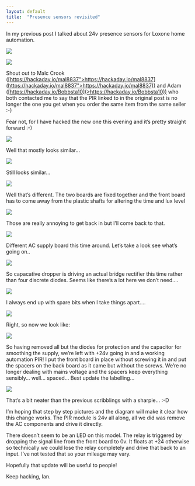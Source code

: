 ```yaml
---
layout: default
title:  "Presence sensors revisited"
---
```

In my previous post I talked about 24v presence sensors for Loxone home automation.

![](/assets/2016-09-10/2016-09-10-17.49.45-1038x576.jpg)

![](/assets/2016-09-10/Previous_post_tweet.png)

Shout out to Malc Crook ([https://hackaday.io/mal8837">https://hackaday.io/mal8837](https://hackaday.io/mal8837">https://hackaday.io/mal8837)) and Adam ([https://hackaday.io/Bobbsta10](>https://hackaday.io/Bobbsta10)) who both contacted me to say that the PIR linked to in the original post is no longer the one you get when you order the same item from the same seller :-)

Fear not, for I have hacked the new one this evening and it’s pretty straight forward :-)

![](/assets/2016-09-10/2016-09-10-17.49.04-300x139.jpg)

Well that mostly looks similar…

![](/assets/2016-09-10/2016-09-10-17.49.45-300x169.jpg)

Still looks similar…

![](/assets/2016-09-10/2016-09-10-17.51.32-300x169.jpg)

Well that’s different. The two boards are fixed together and the front board has to come away from the plastic shafts for altering the time and lux level

![](/assets/2016-09-10/2016-09-10-17.53.30-169x300.jpg)

Those are really annoying to get back in but I’ll come back to that.

![](/assets/2016-09-10/2016-09-10-17.54.47-300x169.jpg)

Different AC supply board this time around. Let’s take a look see what’s going on..

![](/assets/2016-09-10/PIR-AC-board-layout-284x300.png)

So capacative dropper is driving an actual bridge rectifier this time rather than four discrete diodes. Seems like there’s a lot here we don’t need….

![](/assets/2016-09-10/2016-09-10-18.24.24-300x169.jpg)

I always end up with spare bits when I take things apart….

![](/assets/2016-09-10/2016-09-10-18.48.00-300x169.jpg)

Right, so now we look like:

![](/assets/2016-09-10/2016-09-10-18.33.06-169x300.jpg)

So having removed all but the diodes for protection and the capacitor for smoothing the supply, we’re left with +24v going in and a working automation PIR! I put the front board in place without screwing it in and put the spacers on the back board as it came but without the screws. We’re no longer dealing with mains voltage and the spacers keep everything sensibly… well… spaced… Best update the labelling…

![](/assets/2016-09-10/2016-09-10-18.47.18-169x300.jpg)

That’s a bit neater than the previous scribblings with a sharpie… :-D

I’m hoping that step by step pictures and the diagram will make it clear how this change works. The PIR module is 24v all along, all we did was remove the AC components and drive it directly.

There doesn’t seem to be an LED on this model. The relay is triggered by dropping the signal line from the front board to 0v. It floats at +24 otherwise so technically we could lose the relay completely and drive that back to an input. I’ve not tested that so your mileage may vary.

Hopefully that update will be useful to people!

Keep hacking, Ian.
